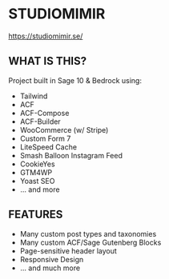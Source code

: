 # STUDIOMIMIR
https://studiomimir.se/
## WHAT IS THIS?
Project built in Sage 10 & Bedrock using:
* Tailwind
* ACF
* ACF-Compose
* ACF-Builder
* WooCommerce (w/ Stripe)
* Custom Form 7
* LiteSpeed Cache
* Smash Balloon Instagram Feed
* CookieYes
* GTM4WP
* Yoast SEO
* ... and more

## FEATURES
* Many custom post types and taxonomies
* Many custom ACF/Sage Gutenberg Blocks
* Page-sensitive header layout
* Responsive Design
* ... and much more